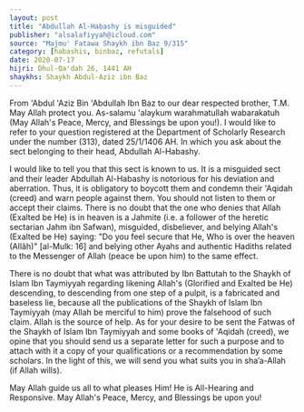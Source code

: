 ```yaml
---
layout: post
title: "Abdullah Al-Habashy is misguided"
publisher: "alsalafiyyah@icloud.com"
source: "Majmu' Fatawa Shaykh ibn Baz 9/315"
category: [habashis, binbaz, refutals]
date: 2020-07-17
hijri: Dhul-Qa'dah 26, 1441 AH
shaykhs: Shaykh Abdul-Aziz ibn Baz
---
```


From 'Abdul 'Aziz Bin 'Abdullah Ibn Baz to our dear respected brother, T.M. May Allah protect you. As-salamu 'alaykum warahmatullah wabarakatuh (May Allah's Peace, Mercy, and Blessings be upon you!). I would like to refer to your question registered at the Department of Scholarly Research under the number (313), dated 25/1/1406 AH. In which you ask about the sect belonging to their head, Abdullah Al-Habashy.

I would like to tell you that this sect is known to us. It is a misguided sect and their leader Abdullah Al-Habashy is notorious for his deviation and aberration. Thus, it is obligatory to boycott them and condemn their 'Aqidah (creed) and warn people against them. You should not listen to them or accept their claims. There is no doubt that the one who denies that Allah (Exalted be He) is in heaven is a Jahmite (i.e. a follower of the heretic sectarian Jahm ibn Safwan), misguided, disbeliever, and belying Allah's (Exalted be He) saying: "Do you feel secure that He, Who is over the heaven (Allâh)" [al-Mulk: 16] and belying other Ayahs and authentic Hadiths related to the Messenger of Allah (peace be upon him) to the same effect. 

There is no doubt that what was attributed by Ibn Battutah to the Shaykh of Islam Ibn Taymiyyah regarding likening Allah's (Glorified and Exalted be He) descending, to descending from one step of a pulpit, is a fabricated and baseless lie, because all the publications of the Shaykh of Islam Ibn Taymiyyah (may Allah be merciful to him) prove the falsehood of such claim. Allah is the source of help. As for your desire to be sent the Fatwas of the Shaykh of Islam Ibn Taymiyyah and some books of 'Aqidah (creed), we opine that you should send us a separate letter for such a purpose and to attach with it a copy of your qualifications or a recommendation by some scholars. In the light of this, we will send you what suits you in sha’a-Allah (if Allah wills). 

May Allah guide us all to what pleases Him! He is All-Hearing and Responsive. May Allah's Peace, Mercy, and Blessings be upon you!
